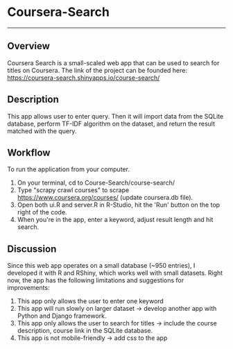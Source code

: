 # Coursera-Search
 ------------

 **Overview**
 ----
 Coursera Search is a small-scaled web app that can be used to search for titles on Coursera. The link of the project can be founded here: https://coursera-search.shinyapps.io/course-search/ 

**Description**
 ----
 This app allows user to enter query. Then it will import data from the SQLite database, perform TF-IDF algorithm on the dataset, and return the result matched with the query. 

 **Workflow**
 ----
 To run the application from your computer.
 1. On your terminal, cd to Course-Search/course-search/
 2. Type "scrapy crawl courses" to scrape https://www.coursera.org/courses/ (update coursera.db file).
 3. Open both ui.R and server.R in R-Studio, hit the 'Run' button on the top right of the code. 
 4. When you're in the app, enter a keyword, adjust result length and hit search.  

**Discussion**
 ----
 Since this web app operates on a small database (~950 entries), I developed it with R and RShiny, which works well with small datasets. Right now, the app has the following limitations and suggestions for improvements: 
 1. This app only allows the user to enter one keyword 
 2. This app will run slowly on larger dataset -> develop another app with Python and Django framework. 
 3. This app only allows the user to search for titles -> include the course description, course link in the SQLite database. 
 4. This app is not mobile-friendly -> add css to the app 

